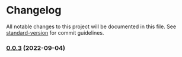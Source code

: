 # Changelog

All notable changes to this project will be documented in this file. See [standard-version](https://github.com/conventional-changelog/standard-version) for commit guidelines.

### [0.0.3](https://github.com/xiexuan-star/monorepo-demo/compare/v0.0.2...v0.0.3) (2022-09-04)
